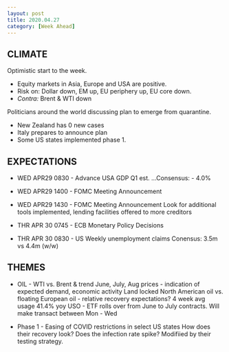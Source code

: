 ```yaml
---
layout: post
title: 2020.04.27
category: [Week Ahead]
---
```


## CLIMATE  
Optimistic start to the week. 
* Equity markets in Asia, Europe and USA are positive. 
* Risk on: Dollar down, EM up, EU periphery up, EU core down. 
* *Contra:* Brent & WTI down 

Politicians around the world discussing plan to emerge from quarantine. 
* New Zealand has 0 new cases 
* Italy prepares to announce plan 
* Some US states implemented phase 1.

## EXPECTATIONS
* WED APR29 0830 - Advance USA GDP Q1 est.
...Consensus: - 4.0%
* WED APR29 1400 - FOMC Meeting Announcement 
* WED APR29 1430 - FOMC Meeting Announcement 
    Look for additional tools implemented, lending facilities offered to more creditors

* THR APR 30 0745 - ECB Monetary Policy Decisions 
* THR APR 30 0830 - US Weekly unemployment claims 
    Conensus: 3.5m vs 4.4m (w/w) 

## THEMES
* OIL - WTI vs. Brent & trend 
    June, July, Aug prices - indication of expected demand, economic activity 
    Land locked North American oil vs. floating European oil - relative recovery expectations? 
    4 week avg usage 41.4% yoy
    USO - ETF rolls over from June to July contracts. Will make transact between Mon - Wed

* Phase 1 - Easing of COVID restrictions in select US states 
	How does their recovery look? Does the infection rate spike? Modifiied by their testing strategy. 

